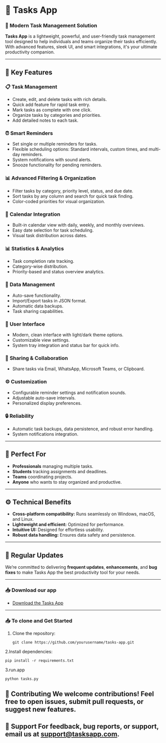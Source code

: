 # 📝 Tasks App

### 🚀 Modern Task Management Solution

**Tasks App** is a lightweight, powerful, and user-friendly task management tool designed to help individuals and teams organize their tasks efficiently. With advanced features, sleek UI, and smart integrations, it's your ultimate productivity companion.

---

## 🌟 **Key Features**

### 📋 **Task Management**
- Create, edit, and delete tasks with rich details.
- Quick add feature for rapid task entry.
- Mark tasks as complete with one click.
- Organize tasks by categories and priorities.
- Add detailed notes to each task.

### ⏰ **Smart Reminders**
- Set single or multiple reminders for tasks.
- Flexible scheduling options: Standard intervals, custom times, and multi-day reminders.
- System notifications with sound alerts.
- Snooze functionality for pending reminders.

### 📊 **Advanced Filtering & Organization**
- Filter tasks by category, priority level, status, and due date.
- Sort tasks by any column and search for quick task finding.
- Color-coded priorities for visual organization.

### 📅 **Calendar Integration**
- Built-in calendar view with daily, weekly, and monthly overviews.
- Easy date selection for task scheduling.
- Visual task distribution across dates.

### 📊 **Statistics & Analytics**
- Task completion rate tracking.
- Category-wise distribution.
- Priority-based and status overview analytics.

### 💾 **Data Management**
- Auto-save functionality.
- Import/Export tasks in JSON format.
- Automatic data backups.
- Task sharing capabilities.

### 🌟 **User Interface**
- Modern, clean interface with light/dark theme options.
- Customizable view settings.
- System tray integration and status bar for quick info.

### 📱 **Sharing & Collaboration**
- Share tasks via Email, WhatsApp, Microsoft Teams, or Clipboard.

### ⚙️ **Customization**
- Configurable reminder settings and notification sounds.
- Adjustable auto-save intervals.
- Personalized display preferences.

### 🔒 **Reliability**
- Automatic task backups, data persistence, and robust error handling.
- System notifications integration.

---

## 🎯 **Perfect For**
- **Professionals** managing multiple tasks.
- **Students** tracking assignments and deadlines.
- **Teams** coordinating projects.
- **Anyone** who wants to stay organized and productive.

---

## ⚙️ **Technical Benefits**
- **Cross-platform compatibility:** Runs seamlessly on Windows, macOS, and Linux.
- **Lightweight and efficient:** Optimized for performance.
- **Intuitive UI:** Designed for effortless usability.
- **Robust data handling:** Ensures data safety and persistence.

---

## 🔄 **Regular Updates**
We’re committed to delivering **frequent updates**, **enhancements**, and **bug fixes** to make Tasks App the best productivity tool for your needs.

---
### 📥 **Download our app**
- [Download the Tasks App](https://ragu-123.github.io/tasks/)

---
### 📥 **To clone and Get Started**
1. Clone the repository:
   ```
   git clone https://github.com/yourusername/tasks-app.git
   ```
2.Install dependencies:
```
pip install -r requirements.txt
```
3.run.app

```
python tasks.py
```

🤝 Contributing
We welcome contributions! Feel free to open issues, submit pull requests, or suggest new features.
---
📧 Support
For feedback, bug reports, or support, email us at support@tasksapp.com.
---
